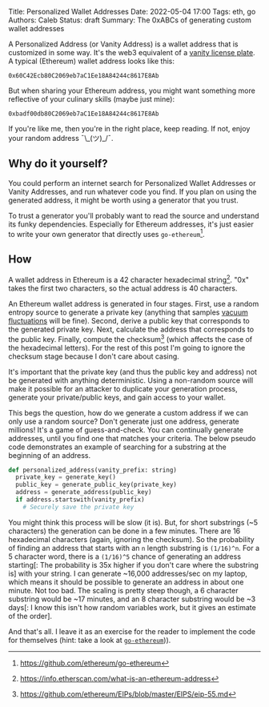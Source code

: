 Title: Personalized Wallet Addresses
Date: 2022-05-04 17:00
Tags: eth, go
Authors: Caleb
Status: draft
Summary: The 0xABCs of generating custom wallet addresses

A Personalized Address (or Vanity Address) is a wallet address that is customized in some way. It's the web3 equivalent of a [vanity license plate](https://en.wikipedia.org/wiki/Vanity_plate). A typical (Ethereum) wallet address looks like this:

```
0x60C42Ecb80C2069eb7aC1Ee18A84244c8617E8Ab
```

But when sharing your Ethereum address, you might want something more reflective of your culinary skills (maybe just mine):

```
0xbadf00db80C2069eb7aC1Ee18A84244c8617E8Ab
```

If you're like me, then you're in the right place, keep reading. If not, enjoy your random address ¯\\_(ツ)\_/¯.

## Why do it yourself?
You could perform an internet search for Personalized Wallet Addresses or Vanity Addresses, and run whatever code you find. If you plan on using the generated address, it might be worth using a generator that you trust.

To trust a generator you'll probably want to read the source and understand its funky dependencies. Especially for Ethereum addresses, it's just easier to write your own generator that directly uses `go-ethereum`[^goeth].


## How
A wallet address in Ethereum is a 42 character hexadecimal string[^1]. "0x" takes the first two characters, so the actual address is 40 characters.

An Ethereum wallet address is generated in four stages. First, use a random entropy source to generate a private key (anything that samples [vacuum fluctuations](https://arxiv.org/abs/1703.00559) will be fine). Second, derive a public key that corresponds to the generated private key. Next, calculate the address that corresponds to the public key. Finally, compute the checksum[^check] (which affects the case of the hexadecimal letters). For the rest of this post I'm going to ignore the checksum stage because I don't care about casing.

It's important that the private key (and thus the public key and address) not be generated with anything deterministic. Using a non-random source will make it possible for an attacker to duplicate your generation process, generate your private/public keys, and gain access to your wallet.

This begs the question, how do we generate a custom address if we can only use a random source? Don't generate just one address, generate millions! It's a game of guess-and-check. You can continually generate addresses, until you find one that matches your criteria. The below pseudo code demonstrates an example of searching for a substring at the beginning of an address.

```python
def personalized_address(vanity_prefix: string)
  private_key = generate_key()
  public_key = generate_public_key(private_key)
  address = generate_address(public_key)
  if address.startswith(vanity_prefix)
    # Securely save the private key
```

You might think this process will be slow (it is). But, for short substrings (~5 characters) the generation can be done in a few minutes. There are 16 hexadecimal characters (again, ignoring the checksum). So the probability of finding an address that starts with an `n` length substring is `(1/16)^n`. For a 5 character word, there is a `(1/16)^5` chance of generating an address starting[: The probability is 35x higher if you don't care where the substring is] with your string. I can generate ~16,000 addresses/sec on my laptop, which means it should be possible to generate an address in about one minute. Not too bad. The scaling is pretty steep though, a 6 character substring would be ~17 minutes, and an 8 character substring would be ~3 days[: I know this isn't how random variables work, but it gives an estimate of the order].


And that's all. I leave it as an exercise for the reader to implement the code for themselves (hint: take a look at [`go-ethereum`](https://github.com/ethereum/go-ethereum/tree/master/crypto))).


[^check]: <https://github.com/ethereum/EIPs/blob/master/EIPS/eip-55.md>
[^goeth]: <https://github.com/ethereum/go-ethereum>
[^1]: <https://info.etherscan.com/what-is-an-ethereum-address>
